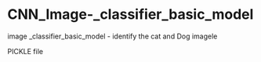 # CNN_Image-_classifier_basic_model
image _classifier_basic_model - identify the cat and Dog imagele 

PICKLE file
